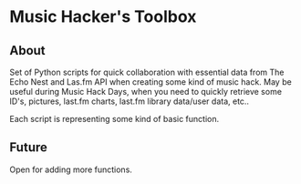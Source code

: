 # Music Hacker's Toolbox

## About 

Set of Python scripts for quick collaboration with essential data from The Echo Nest and Las.fm API when creating some kind of music hack.
May be useful during Music Hack Days, when you need to quickly retrieve some ID's, pictures, last.fm charts, last.fm library data/user data, etc.. 

Each script is representing some kind of basic function.

## Future

Open for adding more functions.
